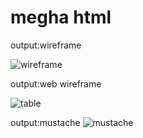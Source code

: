 # megha html
output:wireframe

![wireframe](https://github.com/user-attachments/assets/3d084e29-e684-4a4a-b513-5b2c2e4247cf)

output:web wireframe

![table](https://github.com/user-attachments/assets/a157cc97-ec00-4249-ae21-e0403da9299c)

output:mustache
![mustache](https://github.com/user-attachments/assets/9506aa76-14da-4e09-aa51-7ce16d3ce714)
